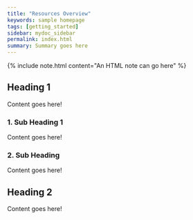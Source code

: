 ```yaml
---
title: "Resources Overview"
keywords: sample homepage
tags: [getting_started]
sidebar: mydoc_sidebar
permalink: index.html
summary: Summary goes here
---
```


{% include note.html content="An HTML note can go here" %}

## Heading 1

Content goes here!

### 1. Sub Heading 1

Content goes here!

### 2. Sub Heading

Content goes here!

## Heading 2

Content goes here!
